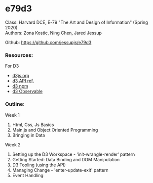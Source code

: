 # e79d3

Class: Harvard DCE, E-79 "The Art and Design of Information" (Spring 2020)<br>
Authors: Zona Kostic, Ning Chen, Jared Jessup<br>

Github: https://github.com/jessupjs/e79d3

### Resources:<br>
For D3
+ [d3js.org](https://d3js.org)
+ [d3 API ref.](https://github.com/d3/d3/blob/master/API.md)
+ [d3 npm](https://www.npmjs.com/package/d3)
+ [d3 Observable](https://observablehq.com/@d3)

### Outline:<br>
Week 1
1. Html, Css, Js Basics
2. Main.js and Object Oriented Programming
3. Bringing in Data

Week 2
1. Setting up the D3 Workspace - 'init-wrangle-render' pattern
2. Getting Started: Data Binding and DOM Manipulation
3. D3 Tooling (using the API)
4. Managing Change - 'enter-update-exit' pattern
5. Event Handling